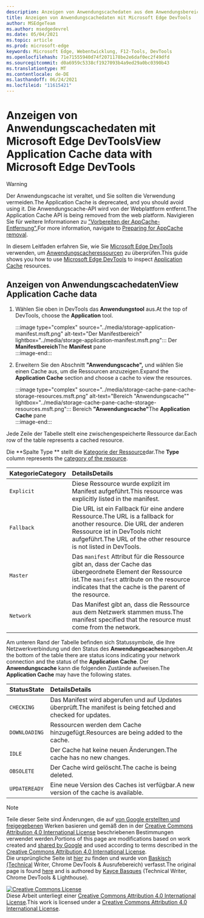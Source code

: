 ```yaml
---
description: Anzeigen von Anwendungscachedaten aus dem Anwendungsbereich von Microsoft Edge DevTools.
title: Anzeigen von Anwendungscachedaten mit Microsoft Edge DevTools
author: MSEdgeTeam
ms.author: msedgedevrel
ms.date: 05/04/2021
ms.topic: article
ms.prod: microsoft-edge
keywords: Microsoft Edge, Webentwicklung, F12-Tools, DevTools
ms.openlocfilehash: 71e71555940d74f2071178be2e6daf0ec2f49dfd
ms.sourcegitcommit: d0a6959c5338cf1927093b4a9ed29a0bc0390b43
ms.translationtype: MT
ms.contentlocale: de-DE
ms.lasthandoff: 06/24/2021
ms.locfileid: "11615421"
---
```

<!-- Copyright Kayce Basques 

   Licensed under the Apache License, Version 2.0 (the "License");
   you may not use this file except in compliance with the License.
   You may obtain a copy of the License at

       https://www.apache.org/licenses/LICENSE-2.0

   Unless required by applicable law or agreed to in writing, software
   distributed under the License is distributed on an "AS IS" BASIS,
   WITHOUT WARRANTIES OR CONDITIONS OF ANY KIND, either express or implied.
   See the License for the specific language governing permissions and
   limitations under the License.  -->  
# <a name="view-application-cache-data-with-microsoft-edge-devtools"></a><span data-ttu-id="a7e47-104">Anzeigen von Anwendungscachedaten mit Microsoft Edge DevTools</span><span class="sxs-lookup"><span data-stu-id="a7e47-104">View Application Cache data with Microsoft Edge DevTools</span></span>  

> [!WARNING]
> <span data-ttu-id="a7e47-105">Der Anwendungscache ist veraltet, und Sie sollten die Verwendung vermeiden.</span><span class="sxs-lookup"><span data-stu-id="a7e47-105">The Application Cache is deprecated, and you should avoid using it.</span></span>  <span data-ttu-id="a7e47-106">Die Anwendungscache-API wird von der Webplattform entfernt.</span><span class="sxs-lookup"><span data-stu-id="a7e47-106">The Application Cache API is being removed from the web platform.</span></span>  <span data-ttu-id="a7e47-107">Navigieren Sie für weitere Informationen zu ["Vorbereiten der AppCache-Entfernung".][WebDevAppcacheRemoval]</span><span class="sxs-lookup"><span data-stu-id="a7e47-107">For more information, navigate to [Preparing for AppCache removal][WebDevAppcacheRemoval].</span></span>

<span data-ttu-id="a7e47-108">In diesem Leitfaden erfahren Sie, wie Sie [Microsoft Edge DevTools][MicrosoftEdgeDevTools] verwenden, um [Anwendungscacheressourcen][MDNWebAPIsWindowApplicationCache] zu überprüfen.</span><span class="sxs-lookup"><span data-stu-id="a7e47-108">This guide shows you how to use [Microsoft Edge DevTools][MicrosoftEdgeDevTools] to inspect [Application Cache][MDNWebAPIsWindowApplicationCache] resources.</span></span>  

## <a name="view-application-cache-data"></a><span data-ttu-id="a7e47-109">Anzeigen von Anwendungscachedaten</span><span class="sxs-lookup"><span data-stu-id="a7e47-109">View Application Cache data</span></span>  

1.  <span data-ttu-id="a7e47-110">Wählen Sie oben in DevTools das **Anwendungstool** aus.</span><span class="sxs-lookup"><span data-stu-id="a7e47-110">At the top of DevTools, choose the **Application** tool.</span></span>  
    
    :::image type="complex" source="../media/storage-application-manifest.msft.png" alt-text="Der Manifestbereich" lightbox="../media/storage-application-manifest.msft.png":::
       <span data-ttu-id="a7e47-112">Der **Manifestbereich**</span><span class="sxs-lookup"><span data-stu-id="a7e47-112">The **Manifest** pane</span></span>  
    :::image-end:::  

1.  <span data-ttu-id="a7e47-113">Erweitern Sie den Abschnitt **"Anwendungscache",** und wählen Sie einen Cache aus, um die Ressourcen anzuzeigen.</span><span class="sxs-lookup"><span data-stu-id="a7e47-113">Expand the **Application Cache** section and choose a cache to view the resources.</span></span>  
    
    :::image type="complex" source="../media/storage-cache-pane-cache-storage-resources.msft.png" alt-text="Bereich "Anwendungscache"" lightbox="../media/storage-cache-pane-cache-storage-resources.msft.png":::
       <span data-ttu-id="a7e47-115">Bereich **"Anwendungscache"**</span><span class="sxs-lookup"><span data-stu-id="a7e47-115">The **Application Cache** pane</span></span>  
    :::image-end:::  

<span data-ttu-id="a7e47-116">Jede Zeile der Tabelle stellt eine zwischengespeicherte Ressource dar.</span><span class="sxs-lookup"><span data-stu-id="a7e47-116">Each row of the table represents a cached resource.</span></span>  

<span data-ttu-id="a7e47-117">Die \*\*Spalte Type \*\* stellt die [Kategorie der Ressource][MDNHTMLResourcesInAnApplicationCache]dar.</span><span class="sxs-lookup"><span data-stu-id="a7e47-117">The **Type** column represents the [category of the resource][MDNHTMLResourcesInAnApplicationCache].</span></span>  

| <span data-ttu-id="a7e47-118">Kategorie</span><span class="sxs-lookup"><span data-stu-id="a7e47-118">Category</span></span> | <span data-ttu-id="a7e47-119">Details</span><span class="sxs-lookup"><span data-stu-id="a7e47-119">Details</span></span> |  
|:--- |:--- |  
| `Explicit` | <span data-ttu-id="a7e47-120">Diese Ressource wurde explizit im Manifest aufgeführt.</span><span class="sxs-lookup"><span data-stu-id="a7e47-120">This resource was explicitly listed in the manifest.</span></span> |  
| `Fallback` | <span data-ttu-id="a7e47-121">Die URL ist ein Fallback für eine andere Ressource.</span><span class="sxs-lookup"><span data-stu-id="a7e47-121">The URL is a fallback for another resource.</span></span>  <span data-ttu-id="a7e47-122">Die URL der anderen Ressource ist in DevTools nicht aufgeführt.</span><span class="sxs-lookup"><span data-stu-id="a7e47-122">The URL of the other resource is not listed in DevTools.</span></span> |  
| `Master` | <span data-ttu-id="a7e47-123">Das `manifest` Attribut für die Ressource gibt an, dass der Cache das übergeordnete Element der Ressource ist.</span><span class="sxs-lookup"><span data-stu-id="a7e47-123">The `manifest` attribute on the resource indicates that the cache is the parent of the resource.</span></span> |  
| `Network` | <span data-ttu-id="a7e47-124">Das Manifest gibt an, dass die Ressource aus dem Netzwerk stammen muss.</span><span class="sxs-lookup"><span data-stu-id="a7e47-124">The manifest specified that the resource must come from the network.</span></span> |  

<!--todo:  replace "Master" phrasing if possible.  -->  

<span data-ttu-id="a7e47-125">Am unteren Rand der Tabelle befinden sich Statussymbole, die Ihre Netzwerkverbindung und den Status des **Anwendungscaches**angeben.</span><span class="sxs-lookup"><span data-stu-id="a7e47-125">At the bottom of the table there are status icons indicating your network connection and the status of the **Application Cache**.</span></span>  <span data-ttu-id="a7e47-126">Der **Anwendungscache** kann die folgenden Zustände aufweisen.</span><span class="sxs-lookup"><span data-stu-id="a7e47-126">The **Application Cache** may have the following states.</span></span>  

| <span data-ttu-id="a7e47-127">Status</span><span class="sxs-lookup"><span data-stu-id="a7e47-127">State</span></span> | <span data-ttu-id="a7e47-128">Details</span><span class="sxs-lookup"><span data-stu-id="a7e47-128">Details</span></span> |  
|:--- |:--- |  
| `CHECKING` | <span data-ttu-id="a7e47-129">Das Manifest wird abgerufen und auf Updates überprüft.</span><span class="sxs-lookup"><span data-stu-id="a7e47-129">The manifest is being fetched and checked for updates.</span></span> |  
| `DOWNLOADING` | <span data-ttu-id="a7e47-130">Ressourcen werden dem Cache hinzugefügt.</span><span class="sxs-lookup"><span data-stu-id="a7e47-130">Resources are being added to the cache.</span></span> |  
| `IDLE` | <span data-ttu-id="a7e47-131">Der Cache hat keine neuen Änderungen.</span><span class="sxs-lookup"><span data-stu-id="a7e47-131">The cache has no new changes.</span></span> |  
| `OBSOLETE` | <span data-ttu-id="a7e47-132">Der Cache wird gelöscht.</span><span class="sxs-lookup"><span data-stu-id="a7e47-132">The cache is being deleted.</span></span> |  
| `UPDATEREADY` |  <span data-ttu-id="a7e47-133">Eine neue Version des Caches ist verfügbar.</span><span class="sxs-lookup"><span data-stu-id="a7e47-133">A new version of the cache is available.</span></span> |  

<!-- links -->  
[MicrosoftEdgeDevTools]: ../../devtools-guide-chromium/index.md "Microsoft Edge (Chromium) -Entwicklertools | Microsoft Docs"  
<!-- external links: -->
[MDNHTMLResourcesInAnApplicationCache]: https://developer.mozilla.org/docs/Web/HTML/Using_the_application_cache#Resources_in_an_application_cache "Ressourcen in einem Anwendungscache | Mdn"  
[MDNWebAPIsWindowApplicationCache]: https://developer.mozilla.org/docs/Web/API/Window/applicationCache "Window.applicationCache – Web-APIs | Mdn"  

[WebDevAppcacheRemoval]: https://web.dev/appcache-removal "Vorbereiten der AppCache-Entfernung | web.dev"  

> [!NOTE]
> <span data-ttu-id="a7e47-138">Teile dieser Seite sind Änderungen, die auf [von Google erstellten und freigegebenen][GoogleSitePolicies] Werken basieren und gemäß den in der [Creative Commons Attribution 4.0 International License][CCA4IL] beschriebenen Bestimmungen verwendet werden.</span><span class="sxs-lookup"><span data-stu-id="a7e47-138">Portions of this page are modifications based on work created and [shared by Google][GoogleSitePolicies] and used according to terms described in the [Creative Commons Attribution 4.0 International License][CCA4IL].</span></span>  
> <span data-ttu-id="a7e47-139">Die ursprüngliche Seite ist [hier](https://developers.google.com/web/tools/chrome-devtools/storage/applicationcache) zu finden und wurde von [Baskisch (Technical][KayceBasques] Writer, Chrome DevTools \& Ausrufebereich\) verfasst.</span><span class="sxs-lookup"><span data-stu-id="a7e47-139">The original page is found [here](https://developers.google.com/web/tools/chrome-devtools/storage/applicationcache) and is authored by [Kayce Basques][KayceBasques] \(Technical Writer, Chrome DevTools \& Lighthouse\).</span></span>  

[![Creative Commons License][CCby4Image]][CCA4IL]  
<span data-ttu-id="a7e47-141">Diese Arbeit unterliegt einer [Creative Commons Attribution 4.0 International License][CCA4IL].</span><span class="sxs-lookup"><span data-stu-id="a7e47-141">This work is licensed under a [Creative Commons Attribution 4.0 International License][CCA4IL].</span></span>  

[CCA4IL]: https://creativecommons.org/licenses/by/4.0  
[CCby4Image]: https://i.creativecommons.org/l/by/4.0/88x31.png  
[GoogleSitePolicies]: https://developers.google.com/terms/site-policies  
[KayceBasques]: https://developers.google.com/web/resources/contributors#kayce-basques  
